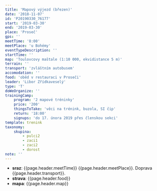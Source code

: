 ```yaml
---
title: 'Mapový výjezd (březen)'
date: '2018-11-07'
id: 'P20190330_76177'
start: '2019-03-30'
end: '2019-03-30'
place: 'Proseč'
gps: ''
meetTime: '8:00'
meetPlace: 'u Bohémy'
eventTypeDescription: ''
startTime: ''
map: 'Toulovcovy maštale (1:10 000, ekvidistance 5 m)'
terrain: ''
transport: 'zvláštním autobusem'
accomodation: ''
food: 'oběd v restauraci v Proseči'
leader: 'Libor Zřídkaveselý'
type: 'T'
doWeOrganize: ''
trainingCamp:
    program: '2 mapové tréninky'
    price: '200'
    thingsToTake: 'věci na trénink, buzola, SI čip'
    return: '18:00'
    signups: 'do 17. února 2019 přes členskou sekci'
template: trenink
taxonomy:
    skupina:
        - pulci2
        - zaci1
        - zaci2
        - dorost
note: ''
---
```

* **sraz**: {{page.header.meetTime}} {{page.header.meetPlace}}. Doprava {{page.header.transport}}.
* **strava**: {{page.header.food}}
* **mapa**: {{page.header.map}}

